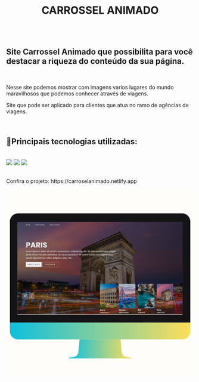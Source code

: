 <h1 align = center font-size:100px>CARROSSEL ANIMADO</h1>
<br>
<br>
<h2> Site Carrossel Animado que possibilita para você destacar a riqueza do conteúdo da sua página.</h2>
<br>
<p>Nesse site podemos mostrar com imagens varios lugares do mundo maravilhosos que podemos conhecer através de viagens. </p>
<p> Site que pode ser aplicado para clientes que atua no ramo de agências de viagens.</p>
<br>
<h2>📌Principais tecnologias utilizadas:</h2>
<br>
<img src=https://img.shields.io/badge/HTML5-E34F26?style=for-the-badge&logo=html5&logoColor=white>
<img src=https://img.shields.io/badge/CSS3-1572B6?style=for-the-badge&logo=css3&logoColor=white>
<img src=https://img.shields.io/badge/JavaScript-323330?style=for-the-badge&logo=javascript&logoColor=F7DF1E>
<br>
<br>

<p> Confira o projeto: https://carroselanimado.netlify.app </p>
<img src= https://github.com/SidemarOliveira/Carrosel-Animado/blob/main/assets/imagem%20monitor.png?raw=true />
